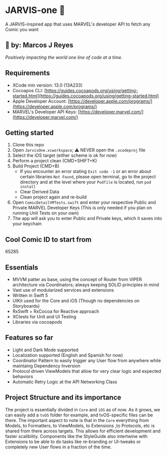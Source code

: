 # JARVIS-one 
A JARVIS-inspired app that uses MARVEL's developer API to fetch any Comic you want
## 👋 by: Marcos J Reyes
*Positively impacting the world one line of code at a time.*

## Requirements
- XCode min version: 13.0 (13A233)
- Cocoapos CLI: [https://guides.cocoapods.org/using/getting-started.html](https://guides.cocoapods.org/using/getting-started.html)
- Apple Developer Account: [https://developer.apple.com/programs/](https://developer.apple.com/programs/)
- MARVEL's Developer API Keys: [https://developer.marvel.com/](https://developer.marvel.com/)

## Getting started
1. Clone this repo
2. Open `JarvisOne.xcworkspace`; ⚠️ NEVER open the `.xcodeproj` file
3. Select the iOS target (either scheme is ok for now)
4. Perform a project clean (CMD+SHIFT+K)
5. Build Project (CMD+B)
	- If you encounter an error stating `Exit code -1` or an error about certain libraries `Not Found`, please open terminal, go to the project directory and at the level where your `Podfile` is located, run `pod install`
    - Clear Derived Data
	- Clean project again and re-build
6. Open `ComicDetailVMTests.swift` and enter your respective Public and Private MARVEL Developer Keys (This is only needed if you plan on running Unit Tests on your own)
7. The app will ask you to enter Public and Private keys, which it saves into your keychain

## Cool Comic ID to start from
65285

## Essentials
- MVVM patter as base, using the concept of Router from VIPER architecture via Coordinators; always keeping SOLID principles in mind
- Vast use of modularized services and extensions
- Written in Swift 5
- UIKit used for the Core and iOS (Though no dependencies on Storyboards)
- RxSwift + RxCocoa for Reactive approach
- XCtests for Unit and UI Testing
- Libraries via cocoapods

## Features so far
- Light and Dark Mode supported
- Localization supported (English and Spanish for now)
- Coordinator Pattern to easily trigger any User flow from anywhere while maintaing Dependency Inversion
- Protocol driven ViewModels that allow for very clear logic and expected behaviors
- Automatic Retry Logic at the API Networking Class

## Project Structure and its importance
The project is essentially divided in `Core` and `iOS` as of now.
As it grows, we can easily add a `tvOS` folder for example, and tvOS-specific files can be there.
The important aspect to note is that in the `Core` everything from Models, to Formatters, to ViewModels, to Extensions ,to Protocols, etc is shared from there across targets. 
This allows for efficient development and faster scalibility.
Components like the StyleGuide also intertwine with Extensions to be able to do tasks like re-branding or UI-tweaks or completely new User flows in a fraction of the time.